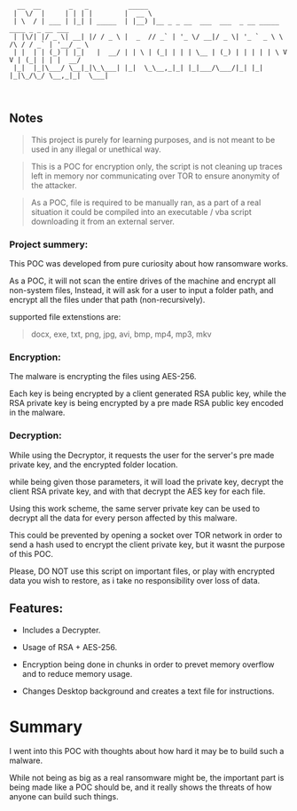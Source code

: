 ```
  __  __       _   _          _____                                                       
 |  \/  |     | | | |        |  __ \                                                      
 | \  / | ___ | |_| | _____  | |__) |__ _ _ __  ___  ___  _ __ _____      ____ _ _ __ ___ 
 | |\/| |/ _ \| __| |/ / _ \ |  _  // _` | '_ \/ __|/ _ \| '_ ` _ \ \ /\ / / _` | '__/ _ \
 | |  | | (_) | |_|   |  __/ | | \ | (_| | | | \__ | (_) | | | | | \ V  V | (_| | | |  __/
 |_|  |_|\___/ \__|_|\_\___| |_|  \_\__,_|_| |_|___/\___/|_| |_| |_|\_/\_/ \__,_|_|  \___|
                                                                                          
                                                                                         
  ```                                                                                     
                                                                                        
## Notes
> This project is purely for learning purposes, and is not meant to be used in any illegal or unethical way.

> This is a POC for encryption only, the script is not cleaning up traces left in memory nor communicating over TOR to ensure anonymity of the attacker.

> As a POC, file is required to be manually ran, as a part of a real situation it could be compiled into an executable / vba script downloading it from an external server.


### Project summery:
This POC was developed from pure curiosity about how ransomware works.

As a POC, it will not scan the entire drives of the machine and encrypt all non-system files, Instead, it will ask for a user to input a folder path, and encrypt all the files under that path (non-recursively).

supported file extenstions are:

> docx, exe, txt, png, jpg, avi, bmp, mp4, mp3, mkv

  ### Encryption:
   The malware is encrypting the files using AES-256.
    
   Each key is being encrypted by a client generated RSA public key, while the RSA private key is being encrypted by a pre made RSA public key encoded in the malware.
   
   
  ### Decryption:
   While using the Decryptor, it requests the user for the server's pre made private key, and the encrypted folder location.
   
   while being given those parameters, it will load the private key, decrypt the client RSA private key, and with that decrypt the AES key for each file.
   
   Using this work scheme, the same server private key can be used to decrypt all the data for every person affected by this malware.
   
   This could be prevented by opening a socket over TOR network in order to send a hash used to encrypt the client private key, but it wasnt the purpose of this POC.


Please, DO NOT use this script on important files, or play with encrypted data you wish to restore, as i take no responsibility over loss of data.


## Features:
* Includes a Decrypter.

* Usage of RSA + AES-256.

* Encryption being done in chunks in order to prevet memory overflow and to reduce memory usage.

* Changes Desktop background and creates a text file for instructions.



# Summary
I went into this POC with thoughts about how hard it may be to build such a malware.

While not being as big as a real ransomware might be, the important part is being made like a POC should be, and it really shows the threats of how anyone can build such things.
